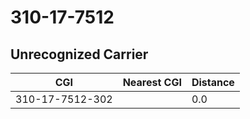 # 310-17-7512
## Unrecognized Carrier


| CGI | Nearest CGI | Distance |
|-----|-------------|----------|
| 310-17-7512-302 |  | 0.0 |
